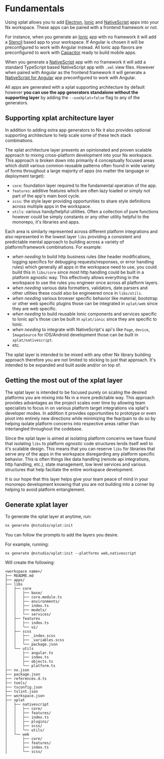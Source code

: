 # Fundamentals

Using xplat allows you to add [Electron](https://electronjs.org/), [Ionic](https://ionicframework.com/) and [NativeScript](https://www.nativescript.org/) apps into your Nx workspace. These apps can be paired with a frontend framework or not.

For instance, when you generate an [Ionic](https://ionicframework.com/) app with no framework it will add a [Stencil](https://stenciljs.com/) based app to your workspace. If Angular is chosen it will be preconfigured to work with Angular instead. All Ionic app flavors are preconfigured to work with [Capacitor](https://capacitor.ionicframework.com/) ready to build mobile apps.

When you generate a [NativeScript](https://www.nativescript.org/) app with no framework it will add a standard TypeScript based NativeScript app with `.xml` view files. However when paired with Angular as the frontend framework it will generate a [NativeScript for Angular](https://github.com/NativeScript/nativescript-angular) app preconfigured to work with Angular.

All apps are generated with a xplat supporting architecture by default however **you can use the app generators standalone without the supporting layer** by adding the `--useXplat=false` flag to any of the generators.

## Supporting xplat architecture layer

In addition to adding extra app generators to Nx it also provides optional supporting architecture to help scale some of these tech stack combinations.

The xplat architecture layer presents an opinionated and proven scalable approach to mixing cross-platform development into your Nx workspace. This approach is broken down into primarily 4 conceptually focused areas which distill various common reusable patterns often found in wide variety of forms throughout a large majority of apps (no matter the language or deployment target):

- `core`: foundation layer required to the fundamental operation of the app.
- `features`: additive features which are often lazy loaded or simply not part of the app's main boot cycle.
- `scss`: the style layer providing opportunities to share style definitions across multiple apps in the workspace.
- `utils`: various handy/helpful utilities. Often a collection of pure functions however could be simply constants or any other utility helpful to the monorepo, it's libraries and apps.

Each area is similarly represented across different platform integrations and also represented in the lowest layer `libs` providing a consistent and predictable mental approach to building across a variety of platform/framework combinations. For example:

- _when needing_ to build http business rules (like header modifications, logging specifics for debugging requests/responses, or error handling rules) which generally all apps in the workspace need to use, you could build this in `libs/core` since most http handling could be built in a platform agnostic way. This effectively allows everything in the workspace to use the rules you engineer once across all platform layers.
- _when needing_ various data formatters, validators, date parsers and other utlities these could also be engineered once in `libs/utils`.
- _when needing_ various browser specific behavior like material, bootstrap or other web specific plugins those can be integrated in `xplat/web` since they are web specific.
- _when needing_ to build reusable Ionic components and services specific to Ionic api's those can be built in `xplat/ionic` since they are specific to Ionic.
- _when needing_ to integrate with NativeScript's api's like `Page`, `device`, `ImageSource` for iOS/Android development those can be built in `xplat/nativescript`.
- etc.

The xplat layer is intended to be mixed with any other Nx library building approach therefore you are not limited to sticking to just that approach. It's intended to be expanded and built aside and/or on top of.

## Getting the most out of the xplat layer

The xplat layer is intended to be focused purely on scaling the desired platforms you are mixing into Nx in a more predictable way. This approach provides advantages as the project scales over time by allowing team specialists to focus in on various platform target integrations via xplat's developer modes. In addition it provides opportunities to prototype or even pivot into entirely new directions while minimizing the fear/pain to do so by helping isolate platform concerns into respective areas rather than intertangled throughout the codebase.

Since the xplat layer is aimed at isolating platform concerns we have found that isolating `libs` to platform _agnostic_ code structures lends itself well to it's scalable design. This means that you can reserve `libs` for libraries that serve any of the apps in the workspace disregarding any platform specific behavior. This is often things like data handling (remote api integrations, http handling, etc.), state management, low level services and various structures that help faciliate the entire workspace development.

It is our hope that this layer helps give your team peace of mind in your monorepo development knowing that you are not building into a corner by helping to avoid platform entanglement.

## Generate xplat layer

To generate the xplat layer at anytime, run:

```bash
nx generate @nstudio/xplat:init
```

You can follow the prompts to add the layers you desire.

For example, running:

```
nx generate @nstudio/xplat:init --platforms web,nativescript
```

Will create the following:

```
<workspace name>/
├── README.md
├── apps/
├── libs
│   ├── core
│   │   ├── base/
│   │   ├── core.module.ts
│   │   ├── environments/
│   │   ├── index.ts
│   │   ├── models/
│   │   └── services/
│   ├── features
│   │   ├── index.ts
│   │   └── ui/
│   ├── scss
│   │   ├── _index.scss
│   │   ├── _variables.scss
│   │   └── package.json
│   └── utils
│       ├── angular.ts
│       ├── index.ts
│       ├── objects.ts
│       └── platform.ts
├── nx.json
├── package.json
├── references.d.ts
├── tools/
├── tsconfig.json
├── tslint.json
├── workspace.json
├── xplat
│   ├── nativescript
│   │   ├── core/
│   │   ├── features/
│   │   ├── index.ts
│   │   ├── plugins/
│   │   ├── scss/
│   │   └── utils/
│   └── web
│       ├── core/
│       ├── features/
│       ├── index.ts
│       └── scss/
```
